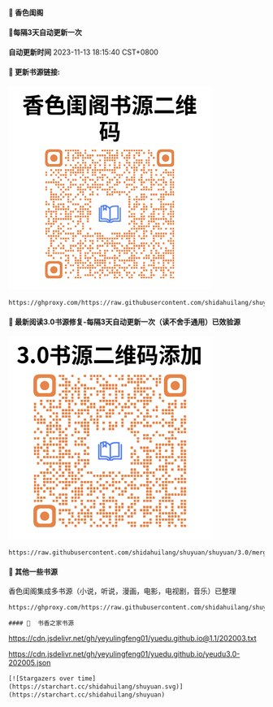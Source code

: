 #### 🚩 香色闺阁

#### 🚩每隔3天自动更新一次

**自动更新时间** 2023-11-13 18:15:40 CST+0800


#### 🚩 更新书源链接:
![xiangse.png](xiangse.png)
 ``` bash
https://ghproxy.com/https://raw.githubusercontent.com/shidahuilang/shuyuan/shuyuan/xsreader/new/resources.txt
 ```


#### 🚩 最新阅读3.0书源修复-每隔3天自动更新一次（读不舍手通用）已效验源

![3.0.png](3.0.png)
```
https://raw.githubusercontent.com/shidahuilang/shuyuan/shuyuan/3.0/merged_books.json
```
#### 🚩 其他一些书源
香色闺阁集成多书源（小说，听说，漫画，电影，电视剧，音乐）已整理
```
https://ghproxy.com/https://raw.githubusercontent.com/shidahuilang/shuyuan/shuyuan/3.0/sourceModelList.xbs
```
```
#### 🚩  书香之家书源
```

https://cdn.jsdelivr.net/gh/yeyulingfeng01/yuedu.github.io@1.1/202003.txt

https://cdn.jsdelivr.net/gh/yeyulingfeng01/yuedu.github.io/yeudu3.0-202005.json

```
[![Stargazers over time](https://starchart.cc/shidahuilang/shuyuan.svg)](https://starchart.cc/shidahuilang/shuyuan)
